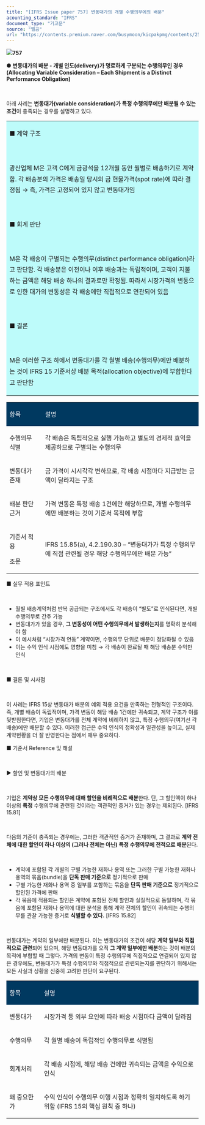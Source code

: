 ```yaml
---
title: "[IFRS Issue paper 757] 변동대가의 개별 수행의무에의 배분"
acounting_standard: "IFRS"
document_type: "기고문"
source: "엘곰"
url: "https://contents.premium.naver.com/busymoon/kicpakpmg/contents/250527080315451lb"
---
```

![](https://n2.news.naver.com/l.gif?type=content)**757**

**● 변동대가의 배분 - 개별 인도(delivery)가 명료하게 구분되는 수행의무인 경우 (Allocating Variable Consideration – Each Shipment is a Distinct Performance Obligation)**

**​**

아래 사례는 **변동대가(variable consideration)가 특정 수행의무에만 배분될 수 있는 조건**이 충족되는 경우를 설명하고 있다.

<table style=""><tbody><tr><td colspan="3" rowspan="1" style="width: 100.0%; height: 129.0px;  background-color: #bdfbfa;"><div><p style="line-height:1.8;"><span style="">■ 계약 구조</span></p></div><div><p style="line-height:1.8;"><span style="">​</span></p></div><div><p style="line-height:1.8;"><span style="">광산업체 M은 고객 C에게 금광석을 12개월 동안 월별로 배송하기로 계약함. 각 배송분의 가격은 배송일 당시의 금 현물가격(spot rate)에 따라 결정됨 → 즉, 가격은 고정되어 있지 않고 변동대가임</span></p></div><div><p style="line-height:1.8;"><span style="">​</span></p></div><div><p style="line-height:1.8;"><span style="">■ 회계 판단</span></p></div><div><p style="line-height:1.8;"><span style="">​</span></p></div><div><p style="line-height:1.8;"><span style="">M은 각 배송이 구별되는 수행의무(distinct performance obligation)라고 판단함. 각 배송분은 이전이나 이후 배송과는 독립적이며, 고객이 지불하는 금액은 해당 배송 하나의 결과로만 확정됨. 따라서 시장가격의 변동으로 인한 대가의 변동성은 각 배송에만 직접적으로 연관되어 있음</span></p></div><div><p style="line-height:1.8;"><span style="">​</span></p></div><div><p style="line-height:1.8;"><span style="">■ 결론</span></p></div><div><p style="line-height:1.8;"><span style="">​</span></p></div><div><p style="line-height:1.8;"><span style="">M은 이러한 구조 하에서 변동대가를 각 월별 배송(수행의무)에만 배분하는 것이 IFRS 15 기준서상 배분 목적(allocation objective)에 부합한다고 판단함</span></p></div></td></tr></tbody></table>

<table style=""><tbody><tr><td colspan="1" rowspan="1" style="width: 18.53%; height: 40.0px;  background-color: #003960;"><div><p style=""><span style="color:#ffffff;">항목</span></p></div></td><td colspan="1" rowspan="1" style="width: 81.47%; height: 40.0px;  background-color: #003960;"><div><p style=""><span style="color:#ffffff;">설명</span></p></div></td></tr><tr><td colspan="1" rowspan="1" style="width: 18.53%; height: 40.0px;  "><div><p style=""><span style="">수행의무 식별</span></p></div></td><td colspan="1" rowspan="1" style="width: 81.47%; height: 40.0px;  "><div><p style=""><span style="">각 배송은 독립적으로 실행 가능하고 별도의 경제적 효익을 제공하므로 구별되는 수행의무</span></p></div></td></tr><tr><td colspan="1" rowspan="1" style="width: 18.53%; height: 40.0px;  "><div><p style=""><span style="">변동대가 존재</span></p></div></td><td colspan="1" rowspan="1" style="width: 81.47%; height: 40.0px;  "><div><p style=""><span style="">금 가격이 시시각각 변하므로, 각 배송 시점마다 지급받는 금액이 달라지는 구조</span></p></div></td></tr><tr><td colspan="1" rowspan="1" style="width: 18.53%; height: 40.0px;  "><div><p style=""><span style="">배분 판단 근거</span></p></div></td><td colspan="1" rowspan="1" style="width: 81.47%; height: 40.0px;  "><div><p style=""><span style="">가격 변동은 특정 배송 1건에만 해당하므로, </span><span style="">개별 수행의무에만 배분</span><span style="">하는 것이 기준서 목적에 부합</span></p></div></td></tr><tr><td colspan="1" rowspan="1" style="width: 18.53%; height: 40.0px;  "><div><p style=""><span style="">기준서 적용</span></p></div><div><p style=""><span style="">조문</span></p></div></td><td colspan="1" rowspan="1" style="width: 81.47%; height: 40.0px;  "><div><p style=""><span style="">IFRS 15.85(a), 4.2.190.30 – “변동대가가 특정 수행의무에 직접 관련될 경우 해당 수행의무에만 배분 가능”</span></p></div></td></tr></tbody></table>

■ 실무 적용 포인트

​

- 월별 배송계약처럼 반복 공급되는 구조에서도 각 배송이 “별도”로 인식된다면, 개별 수행의무로 간주 가능
- 변동대가가 있을 경우, **그 변동성이 어떤 수행의무에서 발생하는지**를 명확히 분석해야 함
- 이 예시처럼 “시장가격 연동” 계약이면, 수행의무 단위로 배분이 정당화될 수 있음
- 이는 수익 인식 시점에도 영향을 미침 → 각 배송이 완료될 때 해당 배송분 수익만 인식

​

■ 결론 및 시사점

​

이 사례는 IFRS 15상 변동대가 배분의 예외 적용 요건을 만족하는 전형적인 구조이다. 즉, 개별 배송이 독립적이며, 가격 변동이 해당 배송 1건에만 귀속되고, 계약 구조가 이를 뒷받침한다면, 기업은 변동대가를 전체 계약에 비례하지 않고, 특정 수행의무(여기선 각 배송)에만 배분할 수 있다. 이러한 접근은 수익 인식의 정확성과 일관성을 높이고, 실제 계약현황을 더 잘 반영한다는 점에서 매우 중요하다.

■ 기준서 Reference 및 해설

​

▶ 할인 및 변동대가의 배분

​

기업은 **계약상 모든 수행의무에 대해 할인을 비례적으로 배분**한다. 단, 그 할인액이 하나 이상의 **특정** 수행의무에 관련된 것이라는 객관적인 증거가 있는 경우는 제외된다. \[IFRS 15.81\]

​

다음의 기준이 충족되는 경우에는, 그러한 객관적인 증거가 존재하며, 그 결과로 **계약 전체에 대한 할인이 하나 이상의 (그러나 전체는 아닌) 특정 수행의무에 전적으로 배분**된다.

​

- 계약에 포함된 각 개별의 구별 가능한 재화나 용역 또는 그러한 구별 가능한 재화나 용역의 묶음(bundle)을 **단독 판매 기준으로** 정기적으로 판매
- 구별 가능한 재화나 용역 중 일부를 포함하는 묶음을 **단독 판매 기준으로** 정기적으로 할인된 가격에 판매
- 각 묶음에 적용되는 할인은 계약에 포함된 전체 할인과 실질적으로 동일하며, 각 묶음에 포함된 재화나 용역에 대한 분석을 통해 계약 전체의 할인이 귀속되는 수행의무를 관찰 가능한 증거로 **식별할 수 있다.** \[IFRS 15.82\]

​

변동대가는 계약의 일부에만 배분된다. 이는 변동대가의 조건이 해당 **계약 일부와 직접적으로 관련**되어 있으며, 해당 변동대가를 오직 **그 계약 일부에만 배분**하는 것이 배분의 목적에 부합할 때 그렇다. 가격의 변동이 특정 수행의무에 직접적으로 연결되어 있지 않은 경우에도, 변동대가가 특정 수행의무와 직접적으로 관련되는지를 판단하기 위해서는 모든 사실과 상황을 신중히 고려한 판단이 요구된다.

<table style=""><tbody><tr><td colspan="1" rowspan="1" style="width: 17.94%; height: 40.0px;  background-color: #003960;"><div><p style=""><span style="color:#ffffff;">항목</span></p></div></td><td colspan="1" rowspan="1" style="width: 82.06%; height: 40.0px;  background-color: #003960;"><div><p style=""><span style="color:#ffffff;">설명</span></p></div></td></tr><tr><td colspan="1" rowspan="1" style="width: 17.94%; height: 40.0px;  "><div><p style=""><span style="">변동대가</span></p></div></td><td colspan="1" rowspan="1" style="width: 82.06%; height: 40.0px;  "><div><p style=""><span style="">시장가격 등 외부 요인에 따라 배송 시점마다 금액이 달라짐</span></p></div></td></tr><tr><td colspan="1" rowspan="1" style="width: 17.94%; height: 40.0px;  "><div><p style=""><span style="">수행의무</span></p></div></td><td colspan="1" rowspan="1" style="width: 82.06%; height: 40.0px;  "><div><p style=""><span style="">각 월별 배송이 독립적인 수행의무로 식별됨</span></p></div></td></tr><tr><td colspan="1" rowspan="1" style="width: 17.94%; height: 40.0px;  "><div><p style=""><span style="">회계처리</span></p></div></td><td colspan="1" rowspan="1" style="width: 82.06%; height: 40.0px;  "><div><p style=""><span style="">각 배송 시점에, 해당 배송 건에만 귀속되는 금액을 수익으로 인식</span></p></div></td></tr><tr><td colspan="1" rowspan="1" style="width: 17.94%; height: 40.0px;  "><div><p style=""><span style="">왜 중요한가</span></p></div></td><td colspan="1" rowspan="1" style="width: 82.06%; height: 40.0px;  "><div><p style=""><span style="">수익 인식이 수행의무 이행 시점과 정확히 일치하도록 하기 위함 (IFRS 15의 핵심 원칙 중 하나)</span></p></div></td></tr></tbody></table>

​